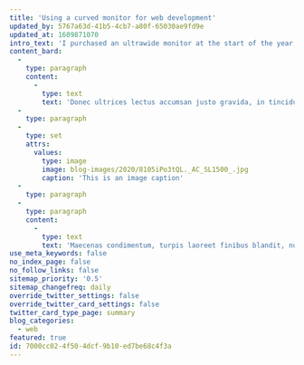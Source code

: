 ```yaml
---
title: 'Using a curved monitor for web development'
updated_by: 5767a63d-41b5-4cb7-a80f-65030ae9fd9e
updated_at: 1609871070
intro_text: 'I purchased an ultrawide monitor at the start of the year, after a month of using it for day-to-day programming I''m ready to share my experience.'
content_bard:
  -
    type: paragraph
    content:
      -
        type: text
        text: 'Donec ultrices lectus accumsan justo gravida, in tincidunt purus sollicitudin. Integer fringilla euismod sapien, vitae faucibus nulla facilisis vitae. Aliquam dapibus purus dui, sit amet facilisis erat placerat at. Maecenas tincidunt maximus augue eget placerat. Morbi maximus, odio sed hendrerit sollicitudin, lectus lectus tempor erat, vel mollis leo justo quis elit. Curabitur egestas lacus lacus, ut gravida massa placerat at. Nulla rutrum leo in vestibulum fringilla. Mauris in posuere dui, at vehicula massa. Fusce vestibulum mattis ornare. Aenean ex justo, condimentum ut arcu quis, pharetra pharetra sem. Pellentesque posuere tincidunt tellus et euismod.'
  -
    type: paragraph
  -
    type: set
    attrs:
      values:
        type: image
        image: blog-images/2020/8105iPo3tQL._AC_SL1500_.jpg
        caption: 'This is an image caption'
  -
    type: paragraph
  -
    type: paragraph
    content:
      -
        type: text
        text: 'Maecenas condimentum, turpis laoreet finibus blandit, nunc ante dapibus nisl, nec ultricies tellus mi quis nisi. Nam finibus ligula sit amet ex finibus vestibulum. Donec eu massa quam. Nunc elementum, tellus in pharetra cursus, neque purus mollis neque, auctor vulputate elit tellus non risus. Praesent molestie urna eu varius commodo. Praesent finibus ullamcorper eros a imperdiet. Nullam nec justo urna. Praesent non diam ac metus ultrices fermentum non a lacus. Fusce commodo pellentesque eros, non blandit dolor tempor sit amet. Etiam nec sem id ipsum ultricies malesuada id non metus. Maecenas sit amet vulputate sapien, sed condimentum quam. Orci varius natoque penatibus et magnis dis parturient montes, nascetur ridiculus mus.'
use_meta_keywords: false
no_index_page: false
no_follow_links: false
sitemap_priority: '0.5'
sitemap_changefreq: daily
override_twitter_settings: false
override_twitter_card_settings: false
twitter_card_type_page: summary
blog_categories:
  - web
featured: true
id: 7000cc02-4f50-4dcf-9b10-ed7be68c4f3a
---
```

